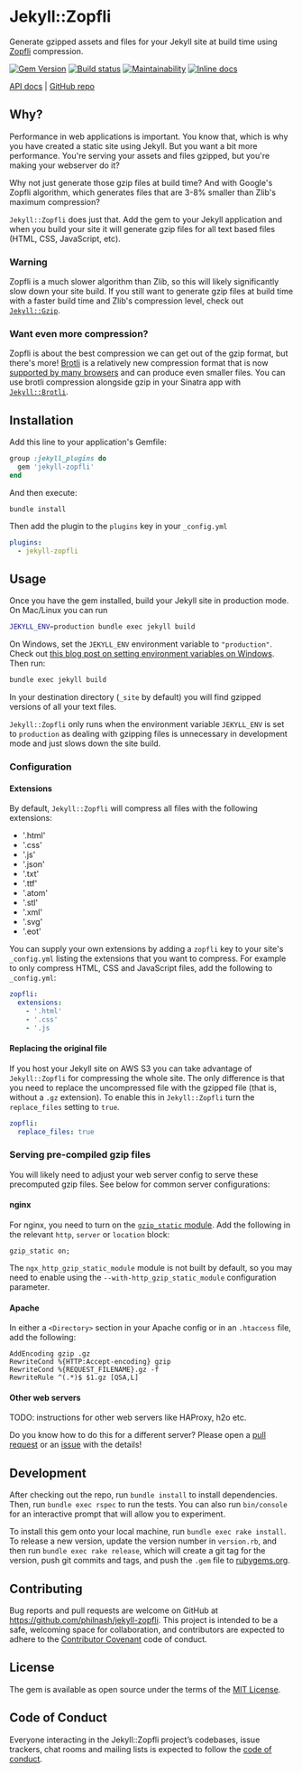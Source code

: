 # Jekyll::Zopfli

Generate gzipped assets and files for your Jekyll site at build time using [Zopfli](https://github.com/google/zopfli) compression.

[![Gem Version](https://badge.fury.io/rb/jekyll-zopfli.svg)](https://rubygems.org/gems/jekyll-zopfli) [![Build status](https://github.com/philnash/jekyll-zopfli/workflows/tests/badge.svg)](https://github.com/philnash/jekyll-zopfli/actions) [![Maintainability](https://api.codeclimate.com/v1/badges/177f76759bc3b996e9e2/maintainability)](https://codeclimate.com/github/philnash/jekyll-zopfli/maintainability) [![Inline docs](https://inch-ci.org/github/philnash/jekyll-zopfli.svg?branch=main)](https://inch-ci.org/github/philnash/jekyll-zopfli)

[API docs](http://www.rubydoc.info/gems/jekyll-zopfli/) | [GitHub repo](https://github.com/philnash/jekyll-zopfli)

## Why?

Performance in web applications is important. You know that, which is why you have created a static site using Jekyll. But you want a bit more performance. You're serving your assets and files gzipped, but you're making your webserver do it?

Why not just generate those gzip files at build time? And with Google's Zopfli algorithm, which generates files that are 3-8% smaller than Zlib's maximum compression?

`Jekyll::Zopfli` does just that. Add the gem to your Jekyll application and when you build your site it will generate gzip files for all text based files (HTML, CSS, JavaScript, etc).

### Warning

Zopfli is a much slower algorithm than Zlib, so this will likely significantly slow down your site build. If you still want to generate gzip files at build time with a faster build time and Zlib's compression level, check out [`Jekyll::Gzip`](https://github.com/philnash/jekyll-gzip).

### Want even more compression?

Zopfli is about the best compression we can get out of the gzip format, but there's more! [Brotli](https://en.wikipedia.org/wiki/Brotli) is a relatively new compression format that is now [supported by many browsers](https://caniuse.com/#search=brotli) and can produce even smaller files. You can use brotli compression alongside gzip in your Sinatra app with [`Jekyll::Brotli`](http://github.com/philnash/jekyll-brotli).

## Installation

Add this line to your application's Gemfile:

```ruby
group :jekyll_plugins do
  gem 'jekyll-zopfli'
end
```

And then execute:

```
bundle install
```

Then add the plugin to the `plugins` key in your `_config.yml`

```yml
plugins:
  - jekyll-zopfli
```

## Usage

Once you have the gem installed, build your Jekyll site in production mode. On Mac/Linux you can run

```bash
JEKYLL_ENV=production bundle exec jekyll build
```

On Windows, set the `JEKYLL_ENV` environment variable to `"production"`. Check out [this blog post on setting environment variables on Windows](https://www.twilio.com/blog/2017/01/how-to-set-environment-variables.html). Then run:

```bash
bundle exec jekyll build
```

In your destination directory (`_site` by default) you will find gzipped versions of all your text files.

`Jekyll::Zopfli` only runs when the environment variable `JEKYLL_ENV` is set to `production` as dealing with gzipping files is unnecessary in development mode and just slows down the site build.

### Configuration

#### Extensions

By default, `Jekyll::Zopfli` will compress all files with the following extensions:

- '.html'
- '.css'
- '.js'
- '.json'
- '.txt'
- '.ttf'
- '.atom'
- '.stl'
- '.xml'
- '.svg'
- '.eot'

You can supply your own extensions by adding a `zopfli` key to your site's `_config.yml` listing the extensions that you want to compress. For example to only compress HTML, CSS and JavaScript files, add the following to `_config.yml`:

```yml
zopfli:
  extensions:
    - '.html'
    - '.css'
    - '.js
```

#### Replacing the original file

If you host your Jekyll site on AWS S3 you can take advantage of `Jekyll::Zopfli` for compressing the whole site. The only difference is that you need to replace the uncompressed file with the gzipped file (that is, without a `.gz` extension). To enable this in `Jekyll::Zopfli` turn the `replace_files` setting to `true`.

```yml
zopfli:
  replace_files: true
```

### Serving pre-compiled gzip files

You will likely need to adjust your web server config to serve these precomputed gzip files. See below for common server configurations:

#### nginx

For nginx, you need to turn on the [`gzip_static` module](http://nginx.org/en/docs/http/ngx_http_gzip_static_module.html). Add the following in the relevant `http`, `server` or `location` block:

```
gzip_static on;
```

The `ngx_http_gzip_static_module` module is not built by default, so you may need to enable using the `--with-http_gzip_static_module` configuration parameter.

#### Apache

In either a `<Directory>` section in your Apache config or in an `.htaccess` file, add the following:

```
AddEncoding gzip .gz
RewriteCond %{HTTP:Accept-encoding} gzip
RewriteCond %{REQUEST_FILENAME}.gz -f
RewriteRule ^(.*)$ $1.gz [QSA,L]
```

#### Other web servers

TODO: instructions for other web servers like HAProxy, h2o etc.

Do you know how to do this for a different server? Please open a [pull request](https://github.com/philnash/jekyll-zopfli/pulls) or an [issue](https://github.com/philnash/jekyll-zopfli/issues) with the details!

## Development

After checking out the repo, run `bundle install` to install dependencies. Then, run `bundle exec rspec` to run the tests. You can also run `bin/console` for an interactive prompt that will allow you to experiment.

To install this gem onto your local machine, run `bundle exec rake install`. To release a new version, update the version number in `version.rb`, and then run `bundle exec rake release`, which will create a git tag for the version, push git commits and tags, and push the `.gem` file to [rubygems.org](https://rubygems.org).

## Contributing

Bug reports and pull requests are welcome on GitHub at https://github.com/philnash/jekyll-zopfli. This project is intended to be a safe, welcoming space for collaboration, and contributors are expected to adhere to the [Contributor Covenant](http://contributor-covenant.org) code of conduct.

## License

The gem is available as open source under the terms of the [MIT License](https://opensource.org/licenses/MIT).

## Code of Conduct

Everyone interacting in the Jekyll::Zopfli project’s codebases, issue trackers, chat rooms and mailing lists is expected to follow the [code of conduct](https://github.com/philnash/jekyll-zopfli/blob/main/CODE_OF_CONDUCT.md).
